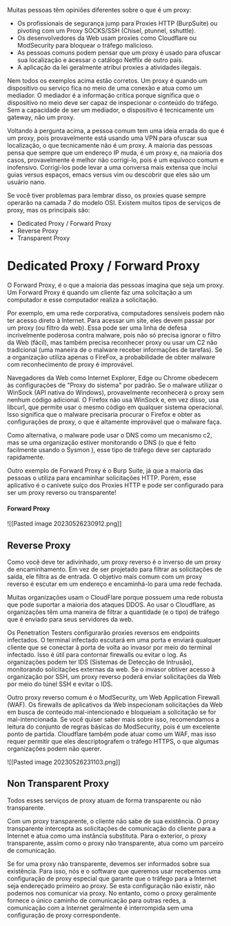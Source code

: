 
Muitas pessoas têm opiniões diferentes sobre o que é um proxy:

- Os profissionais de segurança jump para Proxies HTTP (BurpSuite) ou pivoting com um Proxy SOCKS/SSH (Chisel, ptunnel, sshuttle).
- Os desenvolvedores da Web usam proxies como Cloudflare ou ModSecurity para bloquear o tráfego malicioso.
- As pessoas comuns podem pensar que um proxy é usado para ofuscar sua localização e acessar o catálogo Netflix de outro país.
- A aplicação da lei geralmente atribui proxies a atividades ilegais.

Nem todos os exemplos acima estão corretos. Um proxy é quando um dispositivo ou serviço fica no meio de uma conexão e atua como um mediador. O mediador é a informação crítica porque significa que o dispositivo no meio deve ser capaz de inspecionar o conteúdo do tráfego. Sem a capacidade de ser um mediador, o dispositivo é tecnicamente um gateway, não um proxy.

Voltando à pergunta acima, a pessoa comum tem uma ideia errada do que é um proxy, pois provavelmente está usando uma VPN para ofuscar sua localização, o que tecnicamente não é um proxy. A maioria das pessoas pensa que sempre que um endereço IP muda, é um proxy e, na maioria dos casos, provavelmente é melhor não corrigi-lo, pois é um equívoco comum e inofensivo. Corrigi-los pode levar a uma conversa mais extensa que inclui guias versus espaços, emacs versus vim ou descobrir que eles são um usuário nano.

Se você tiver problemas para lembrar disso, os proxies quase sempre operarão na camada 7 do modelo OSI. Existem muitos tipos de serviços de proxy, mas os principais são:
- Dedicated Proxy / Forward Proxy
- Reverse Proxy
- Transparent Proxy

# Dedicated Proxy / Forward Proxy

O Forward Proxy, é o que a maioria das pessoas imagina que seja um proxy. Um Forward Proxy é quando um cliente faz uma solicitação a um computador e esse computador realiza a solicitação.

Por exemplo, em uma rede corporativa, computadores sensíveis podem não ter acesso direto à Internet. Para acessar um site, eles devem passar por um proxy (ou filtro da web). Essa pode ser uma linha de defesa incrivelmente poderosa contra malware, pois não só precisa ignorar o filtro da Web (fácil), mas também precisa reconhecer proxy ou usar um C2 não tradicional (uma maneira de o malware receber informações de tarefas). Se a organização utiliza apenas o FireFox, a probabilidade de obter malware com reconhecimento de proxy é improvável.

Navegadores da Web como Internet Explorer, Edge ou Chrome obedecem às configurações de "Proxy do sistema" por padrão. Se o malware utilizar o WinSock (API nativa do Windows), provavelmente reconhecerá o proxy sem nenhum código adicional. O Firefox não usa WinSock e, em vez disso, usa libcurl, que permite usar o mesmo código em qualquer sistema operacional. Isso significa que o malware precisaria procurar o Firefox e obter as configurações de proxy, o que é altamente improvável que o malware faça.

Como alternativa, o malware pode usar o DNS como um mecanismo c2, mas se uma organização estiver monitorando o DNS (o que é feito facilmente usando o Sysmon ), esse tipo de tráfego deve ser capturado rapidamente.

Outro exemplo de Forward Proxy é o Burp Suite, já que a maioria das pessoas o utiliza para encaminhar solicitações HTTP. Porém, esse aplicativo é o canivete suíço dos Proxies HTTP e pode ser configurado para ser um proxy reverso ou transparente!

#### Forward Proxy

![[Pasted image 20230526230912.png]]

## Reverse Proxy

Como você deve ter adivinhado, um proxy reverso é o inverso de um proxy de encaminhamento. Em vez de ser projetado para filtrar as solicitações de saída, ele filtra as de entrada. O objetivo mais comum com um proxy reverso é escutar em um endereço e encaminhá-lo para uma rede fechada.

Muitas organizações usam o CloudFlare porque possuem uma rede robusta que pode suportar a maioria dos ataques DDOS. Ao usar o Cloudflare, as organizações têm uma maneira de filtrar a quantidade (e o tipo) de tráfego que é enviado para seus servidores da web.

Os Penetration Testers configurarão proxies reversos em endpoints infectados. O terminal infectado escutará em uma porta e enviará qualquer cliente que se conectar à porta de volta ao invasor por meio do terminal infectado. Isso é útil para contornar firewalls ou evitar o log. As organizações podem ter IDS (Sistemas de Detecção de Intrusão), monitorando solicitações externas da web. Se o invasor obtiver acesso à organização por SSH, um proxy reverso poderá enviar solicitações da Web por meio do túnel SSH e evitar o IDS.

Outro proxy reverso comum é o ModSecurity, um Web Application Firewall (WAF). Os firewalls de aplicativos da Web inspecionam solicitações da Web em busca de conteúdo mal-intencionado e bloqueiam a solicitação se for mal-intencionada. Se você quiser saber mais sobre isso, recomendamos a leitura do conjunto de regras básicas do ModSecurity, pois é um excelente ponto de partida. Cloudflare também pode atuar como um WAF, mas isso requer permitir que eles descriptografem o tráfego HTTPS, o que algumas organizações podem não querer.

![[Pasted image 20230526231103.png]]

## Non Transparent Proxy

Todos esses serviços de proxy atuam de forma transparente ou não transparente.

Com um proxy transparente, o cliente não sabe de sua existência. O proxy transparente intercepta as solicitações de comunicação do cliente para a Internet e atua como uma instância substituta. Para o exterior, o proxy transparente, assim como o proxy não transparente, atua como um parceiro de comunicação.

Se for uma proxy não transparente, devemos ser informados sobre sua existência. Para isso, nós e o software que queremos usar recebemos uma configuração de proxy especial que garante que o tráfego para a Internet seja endereçado primeiro ao proxy. Se esta configuração não existir, não podemos nos comunicar via proxy. No entanto, como o proxy geralmente fornece o único caminho de comunicação para outras redes, a comunicação com a Internet geralmente é interrompida sem uma configuração de proxy correspondente.